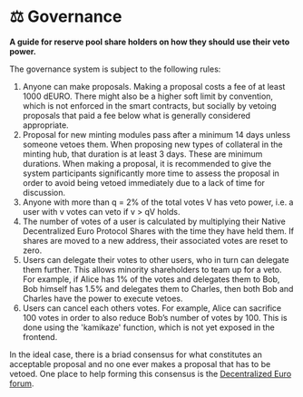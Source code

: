 # ⚖️ Governance

 **A guide for reserve pool share holders on how they should use their veto
  power.**

The governance system is subject to the following rules:

1. Anyone can make proposals. Making a proposal costs a fee of at least 1000 dEURO. There might also be a higher soft limit by convention, which is not enforced in the smart contracts, but socially by vetoing proposals that paid a fee below what is generally considered appropriate.
2. Proposal for new minting modules pass after a minimum 14 days unless someone vetoes them. When proposing new types of collateral in the minting hub, that duration is at least 3 days. These are minimum durations. When making a proposal, it is recommended to give the system participants significantly more time to assess the proposal in order to avoid being vetoed immediately due to a lack of time for discussion.
3. Anyone with more than q = 2% of the total votes V has veto power, i.e. a user with v votes can veto if v > qV holds.
4. The number of votes of a user is calculated by multiplying their Native Decentralized Euro Protocol Shares with the time they have held them. If shares are moved to a new address, their associated votes are reset to zero.
5. Users can delegate their votes to other users, who in turn can delegate them further. This allows minority shareholders to team up for a veto. For example, if Alice has 1% of the votes and delegates them to Bob, Bob himself has 1.5% and delegates them to Charles, then both Bob and Charles have the power to execute vetoes.
6. Users can cancel each others votes. For example, Alice can sacrifice 100 votes in order to also reduce Bob’s number of votes by 100. This is done using the 'kamikaze' function, which is not yet exposed in the frontend.

In the ideal case, there is a briad consensus for what constitutes an acceptable proposal and no one ever makes a proposal that has to be vetoed. One place to help forming this consensus is the [Decentralized Euro forum](https://github.com/orgs/d-EURO/discussions).

